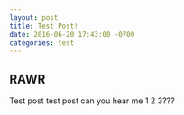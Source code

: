 ```yaml
---
layout: post
title: Test Post!
date: 2016-06-20 17:43:00 -0700
categories: test
---
```


## RAWR

Test post test post can you hear me 1 2 3???
